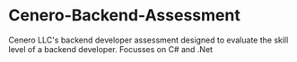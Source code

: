 # Cenero-Backend-Assessment
Cenero LLC's backend developer assessment designed to evaluate the skill level of a backend developer.  Focusses on C# and .Net
